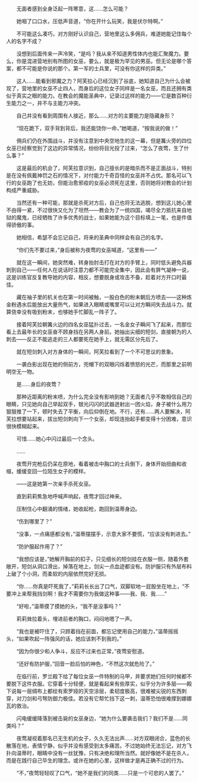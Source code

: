 　　无面者感到全身泛起一阵寒意，这……怎么可能？

　　她咽了口口水，压低声音道，“你在开什么玩笑，我是伏尔特啊。”

　　不可能这么凑巧，对方刚好认识自己，营地里这么多佣兵，难道她能记住每个人的名字不成？

　　没想到后面传来一声冷笑，“是吗？我从来不知道男性体内也能汇聚魔力。要么，你是混进营地别有所图的女巫，要么，就是极为罕见的男巫。但无论是哪个答案，都不可能是你说的那个。第一军的士兵里，可没有你这样的异类。”

　　这人……能看到邪魔之力？阿芙拉心已经沉到了谷底，她知道自己为什么会被现了，营地里的女巫不止四人，而身后的这位女子同样是一名女巫，而且还拥有类似于真实之眼的能力。在教会的魔能圣典中，记录过这样的能力——它是数百种衍生能力之一，并不与主能力冲突。

　　自己并没有看到周围有人接近，那么……对方的主要能力是隐藏身形？

　　“现在跪下，双手背到背后，我还能饶你一命，”她喝道，“按我说的做！”

　　佣兵们仍在外围战斗，并没有注意到中央空地生的这一幕，但是篝火旁的四位女巫已经察觉到了这边的异常情况，纷纷将目光投了过来，“怎么了夜莺，生了什么事？”

　　这是最后的机会了，阿芙拉意识到，自己擅长的是暗杀而不是正面战斗，特别是在没有佩戴神罚之石的情况下，对付能力千奇百怪的女巫并不占优。那名可以飞行的女巫跑了也无妨，但能治愈邪疫的女巫必须死在这里，否则她将对教会的计划构成严重威胁。

　　当然还有一种可能，那就是杀死对方后，自己也将无法逃脱，想到这儿她心里不由得一紧，不过很快又化为了坦然——教会为了一统四国，竭尽全力抵抗来自地狱的魔鬼，已经牺牲了许多优秀的战士，如果她能为这个目标填上一笔，也是件值得骄傲的事。

　　她相信，希瑟不会忘记自己，将来的圣典中同样会有自己的名字。

　　“你们先不要过来，”身后被称为夜莺的女巫喊道，“这里有——”

　　就在这一瞬间，她突然难，转身抬肘击打在对方的手臂上，同时低头避免兵器刺到自己——任何人在说话时注意力都不可能完全集中，因此会有屏气凝神一说，这是训练官反复教导她的内容，相反，想要脱身或攻击不备，趁着对方开口时最佳。

　　藏在袖子里的机关也在第一时间被触，一股白色的粉末朝后方喷去——这种炼金粉遇水后能放出大量热气，如果进入眼睛或嘴里可以让对方瞬间失去战斗力。就算侥幸没有吸到粉末，也够她手忙脚乱一阵子了。

　　接着阿芙拉朝篝火边的四名女巫猛扑过去，一名金女子瞬间飞了起来，而那位看上去最年长的女巫奋不顾身挡在另两人身前。她抽出尖细的短剑，直接朝为的人刺去——反正不能逃走的三人都要死在她手上，就无需区分先后了。

　　就在短剑刺入对方身体的一瞬间，阿芙拉看到了一个不可思议的景象。

　　一袭白影出现在她的侧前方，兜帽下的双眼闪烁着愤怒的光芒，而那里之前明明空无一物。

　　是……身后的夜莺？

　　那种近距离的粉末喷，为什么完全没有影响到她？无面者几乎不敢相信自己的眼睛，只见她向自己举起双手，银光闪闪的武器迸射出一团火焰，身子被什么用力狠狠推了一下，顿时失去了平衡，向后仰倒在地。不行，还有……两人要解决，阿芙拉想要站起来，拔出短剑刺向下一个女巫，却现连抬起手都变得十分困难，意识很快模糊起来。

　　可惜……她心中闪过最后一个念头。

　　……

　　夜莺开完枪后仍呆在原地，看着被击中胸口的士兵倒下，身体开始扭曲和收缩，缓缓变回一位陌生女子的模样。

　　——这是她第一次亲手杀死女巫。

　　直到莉莉焦急地呼喊声响起，夜莺才回过神来。

　　压制住心中翻涌的情绪，她收起枪，跑回到温蒂身边。

　　“伤到哪里了？”

　　“没事，一点痛感都没有，”温蒂摆摆手，示意大家不要慌，“应该没有刺进去。”

　　“防护服起作用了？”

　　“我想应该是，”她解开胸前的扣子，只见细长的短剑挂在衣服一侧，随着外套敞开，短剑从洞口滑出，掉落在地上，剑尖一点血迹都没有。防护服只有外层布料上破了个小洞，而柔软的内层依然完好无损。

　　“你……你真是吓死我了，”莉莉长长出了口气，双脚软地一屁股坐在地上，“不要冲上来帮我挡剑啊！我才不需要你为我做这种事——我、我、我……”

　　“好啦，”温蒂摸了摸她的头，“我不是没事吗？”

　　莉莉耸拉着头，埋进前者的胸口，闷闷地嗯了一声。

　　“我也是被吓住了，只顾着挡在前面，都忘记使用自己的能力，”温蒂摇摇头，“如果吹起一阵强风的话，她应该刺不到我的。”

　　“因为你很少和人争斗，反应不过来也正常，”夜莺安慰道。

　　“还好有防护服，”回音一脸后怕的神色，“不然这次就危险了。”

　　在临行前，罗兰殿下给了每位女巫一件特制的马甲，并要求她们任何时候都不要脱下这件衣服。它穿着十分轻便，就是看起来有些厚实，似乎分为许多层——殿下说每一层绸布上都绘有索罗娅的天空涂层，柔韧度极高，很难被尖锐的东西刺穿，对刀剑和弓弩防御力极佳。若没有它帮忙挡下这一刺，温蒂恐怕很难撑到娜娜瓦的救治。

　　闪电缓缓降落到被击毙的女巫身边，“她为什么要袭击我们？我们不是……同类吗？”

　　夜莺凝视着那名已无生机的女子，久久无法出声……对方双眼闭合，蓝色的长散落在地，表情宁静，似乎并没有感受到太多痛苦。不过她始终无法忘记，对方飞扑向温蒂时，眼睛中没有一丝犹豫，只有决绝和理所当然。就好像她不是在杀人，而是在践行自己毕生的理念。或许在她的心里，这样做才是再正确不过的行为。

　　“不，”夜莺轻轻叹了口气，“她不是我们的同类……只是一个可悲的人罢了。”
